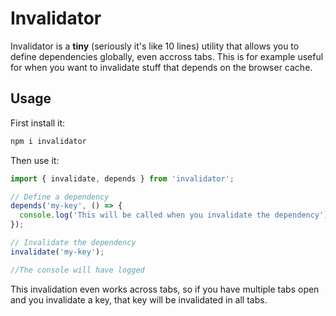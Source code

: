 # Invalidator
Invalidator is a **tiny** (seriously it's like 10 lines) utility that allows you to define dependencies globally, even accross tabs. This is for example useful for when you want to invalidate stuff that depends on the browser cache.

## Usage
First install it:
```bash
npm i invalidator
```

Then use it:
```javascript
import { invalidate, depends } from 'invalidator';

// Define a dependency
depends('my-key', () => {
  console.log('This will be called when you invalidate the dependency');
});

// Invalidate the dependency
invalidate('my-key');

//The console will have logged
```

This invalidation even works across tabs, so if you have multiple tabs open and you invalidate a key,
that key will be invalidated in all tabs.
